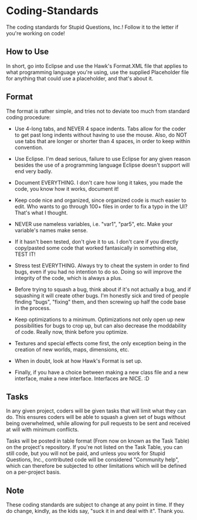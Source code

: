 # Coding-Standards

The coding standards for Stupid Questions, Inc.! Follow it to the letter if you're working on code!


## How to Use

In short, go into Eclipse and use the Hawk's Format.XML file that applies to what programming language you're using, use the supplied Placeholder file for anything that could use a placeholder, and that's about it.


## Format

The format is rather simple, and tries not to deviate too much from standard coding procedure:

* Use 4-long tabs, and NEVER 4 space indents. Tabs allow for the coder to get past long indents without having to use the mouse. Also, do NOT use tabs that are longer or shorter than 4 spaces, in order to keep within convention.

* Use Eclipse. I'm dead serious, failure to use Eclipse for any given reason besides the use of a programming language Eclipse doesn't support will end very badly.

* Document EVERYTHING. I don't care how long it takes, you made the code, you know how it works, document it!

* Keep code nice and organized, since organized code is much easier to edit. Who wants to go through 100+ files in order to fix a typo in the UI? That's what I thought.

* NEVER use nameless variables, i.e. "var1", "par5", etc. Make your variable's names make sense.

* If it hasn't been tested, don't give it to us. I don't care if you directly copy/pasted some code that worked fantasically in something else, TEST IT!

* Stress test EVERYTHING. Always try to cheat the system in order to find bugs, even if you had no intention to do so. Doing so will improve the integrity of the code, which is always a plus.

* Before trying to squash a bug, think about if it's not actually a bug, and if squashing it will create other bugs. I'm honestly sick and tired of people finding "bugs", "fixing" them, and then screwing up half the code base in the process.

* Keep optimizations to a minimum. Optimizations not only open up new possibilities for bugs to crop up, but can also decrease the moddability of code. Really now, think before you optimize.

* Textures and special effects come first, the only exception being in the creation of new worlds, maps, dimensions, etc.

* When in doubt, look at how Hawk's Format is set up.

* Finally, if you have a choice between making a new class file and a new interface, make a new interface. Interfaces are NICE. :D


## Tasks

In any given project, coders will be given tasks that will limit what they can do. This ensures coders will be able to squash a given set of bugs without being overwhelmed, while allowing for pull requests to be sent and received at will with minimum conflicts.

Tasks will be posted in table format (From now on known as the Task Table) on the project's repository. If you're not listed on the Task Table, you can still code, but you will not be paid, and unless you work for Stupid Questions, Inc.,  contributed code will be considered "Community help", which can therefore be subjected to other limitations which will be defined on a per-project basis.


## Note

These coding standards are subject to change at any point in time. If they do change, kindly, as the kids say, "suck it in and deal with it". Thank you.
